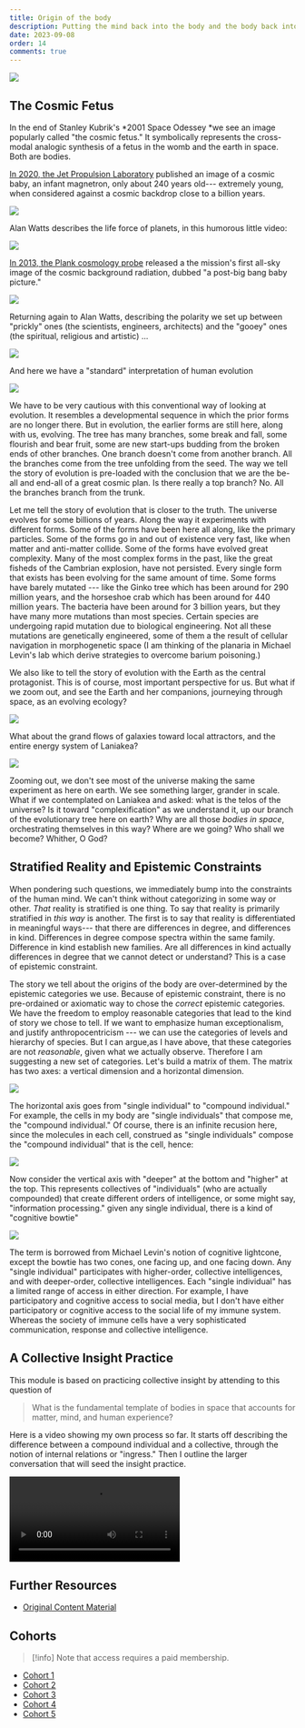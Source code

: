 ```yaml
---
title: Origin of the body
description: Putting the mind back into the body and the body back into nature
date: 2023-09-08
order: 14
comments: true
---
```


![](images/cosmic-baby.jpg)

## The Cosmic Fetus

In the end of Stanley Kubrik's *2001 Space Odessey *we see an image popularly called "the cosmic fetus." It symbolically represents the cross-modal analogic synthesis of a fetus in the womb and the earth in space. Both are bodies.

[In 2020, the Jet Propulsion Laboratory](https://www.jpl.nasa.gov/news/a-cosmic-baby-is-discovered-and-its-brilliant) published an image of a cosmic baby, an infant magnetron, only about 240 years old--- extremely young, when considered against a cosmic backdrop close to a billion years.

![](images/cosmic-baby-2.jpg)

Alan Watts describes the life force of planets, in this humorous little video:

![](https://www.youtube.com/watch?v=JZbThJg6ehU)

[In 2013, the Plank cosmology probe](https://www.nbcnews.com/sciencemain/planck-probes-cosmic-baby-picture-revises-universes-vital-statistics-1c8986034) released a the mission's first all-sky image of the cosmic background radiation, dubbed "a post-big bang baby picture."

![](images/background-radiation.jpg)

Returning again to Alan Watts, describing the polarity we set up between "prickly" ones (the scientists, engineers, architects) and the "gooey" ones (the spiritual, religious and artistic) ...


![](https://www.youtube.com/watch?v=D4vHnM8WPvU)

And here we have a "standard" interpretation of human evolution

![](https://www.youtube.com/watch?v=SUCS7l4-EU0)

We have to be very cautious with this conventional way of looking at evolution. It resembles a developmental sequence in which the prior forms are no longer there. But in evolution, the earlier forms are still here, along with us, evolving. The tree has many branches, some break and fall, some flourish and bear fruit, some are new start-ups budding from the broken ends of other branches. One branch doesn't come from another branch. All the branches come from the tree unfolding from the seed. The way we tell the story of evolution is pre-loaded with the conclusion that we are the be-all and end-all of a great cosmic plan. Is there really a top branch? No. All the branches branch from the trunk.

Let me tell the story of evolution that is closer to the truth. The universe evolves for some billions of years. Along the way it experiments with different forms. Some of the forms have been here all along, like the primary particles. Some of the forms go in and out of existence very fast, like when matter and anti-matter collide. Some of the forms have evolved great complexity. Many of the most complex forms in the past, like the great fisheds of the Cambrian explosion, have not persisted. Every single form that exists has been evolving for the same amount of time. Some forms have barely mutated --- like the Ginko tree which has been around for 290 million years, and the horseshoe crab which has been around for 440 million years. The bacteria have been around for 3 billion years, but they have many more mutations than most species. Certain species are undergoing rapid mutation due to biological engineering. Not all these mutations are genetically engineered, some of them a the result of cellular navigation in morphogenetic space (I am thinking of the planaria in Michael Levin's lab which derive strategies to overcome barium poisoning.)

We also like to tell the story of evolution with the Earth as the central protagonist. This is of course, most important perspective for us. But what if we zoom out, and see the Earth and her companions, journeying through space, as an evolving ecology?

![](https://www.youtube.com/watch?v=1lPJ5SX5p08)

What about the grand flows of galaxies toward local attractors, and the entire energy system of Laniakea?

![](https://www.youtube.com/watch?v=rENyyRwxpHo)


Zooming out, we don't see most of the universe making the same experiment as here on earth. We see something larger, grander in scale. What if we contemplated on Laniakea and asked: what is the telos of the universe? Is it toward "complexification" as we understand it, up our branch of the evolutionary tree here on earth? Why are all those *bodies in space*, orchestrating themselves in this way? Where are we going? Who shall we become? Whither, O God?

## Stratified Reality and Epistemic Constraints

When pondering such questions, we immediately bump into the constraints of the human mind. We can't think without categorizing in some way or other. *That* reality is stratified is one thing. To say that reality is primarily stratified in *this way* is another. The first is to say that reality is differentiated in meaningful ways--- that there are differences in degree, and differences in kind. Differences in degree compose spectra within the same family. Difference in kind establish new families. Are all differences in kind actually differences in degree that we cannot detect or understand? This is a case of epistemic constraint.

The story we tell about the origins of the body are over-determined by the epistemic categories we use. Because of epistemic constraint, there is no pre-ordained or axiomatic way to chose the *correct* epistemic categories. We have the freedom to employ reasonable categories that lead to the kind of story we chose to tell. If we want to emphasize human exceptionalism, and justify anthropocentricism --- we can use the categories of levels and hierarchy of species. But I can argue,as I have above, that these categories are not *reasonable*, given what we actually observe. Therefore I am suggesting a new set of categories. Let's build a matrix of them. The matrix has two axes: a vertical dimension and a horizontal dimension.


![](images/compound-individual-1.png)

The horizontal axis goes from "single individual" to "compound individual." For example, the cells in my body are "single individuals" that compose me, the "compound individual." Of course, there is an infinite recusion here, since the molecules in each cell, construed as "single individuals" compose the "compound individual" that is the cell, hence:

![](images/compound-individual-2.png)

Now consider the vertical axis with "deeper" at the bottom and "higher" at the top. This represents collectives of "individuals" (who are actually compounded) that create different orders of intelligence, or some might say, "information processing." given any single individual, there is a kind of "cognitive bowtie"

![](images/compound-individual-3.png)

The term is borrowed from Michael Levin's notion of cognitive lightcone, except the bowtie has two cones, one facing up, and one facing down. Any "single individual" participates with higher-order, collective intelligences, and with deeper-order, collective intelligences. Each "single individual" has a limited range of access in either direction. For example, I have participatory and cognitive access to social media, but I don't have either participatory or cognitive access to the social life of my immune system. Whereas the society of immune cells have a very sophisticated communication, response and collective intelligence.

## A Collective Insight Practice

This module is based on practicing collective insight by attending to this question of

> What is the fundamental template of bodies in space that accounts for matter, mind, and human experience?

Here is a video showing my own process so far. It starts off describing the difference between a compound individual and a collective, through the notion of internal relations or "ingress." Then I outline the larger conversation that will seed the insight practice.

<video controlslist="nodownload" src="https://www.dropbox.com/scl/fi/xkrwmuog4k3uxmavja5cr/origins-of-the-body.mp4?rlkey=107lp7ennjixw2r5fup3q0sg4&raw=1" controls=""></video>

## Further Resources

- [Original Content Material](https://bonnittaroy.substack.com/p/o-r-i-g-i-n-s-o-f-t-h-e-b-o-d-y)

## Cohorts

> [!info] Note that access requires a paid membership.

- [Cohort 1](https://bonnittaroy.substack.com/p/video-recording-origins-cohort-1/)
- [Cohort 2](https://bonnittaroy.substack.com/p/video-recording-origins-cohort-2/)
- [Cohort 3](https://bonnittaroy.substack.com/p/video-recording-origins-cohort-3/)
- [Cohort 4](https://bonnittaroy.substack.com/p/video-recording-origins-cohort-4/)
- [Cohort 5](https://bonnittaroy.substack.com/p/video-recording-origins-cohort-5/)
